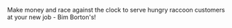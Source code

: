 Make money and race against the clock to serve hungry raccoon customers at your new job - Bim Borton's!
